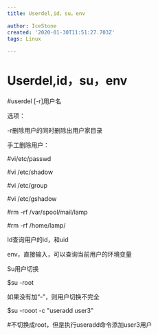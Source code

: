 ```yaml
---
title: Userdel,id，su，env

author: IceStone
created: '2020-01-30T11:51:27.703Z'
tags: Linux

---
```


# Userdel,id，su，env

#userdel [-r]用户名

选项：

-r删除用户的同时删除出用户家目录

 
手工删除用户：

#vi/etc/passwd

#vi /etc/shadow

#vi /etc/group

#vi /etc/gshadow

#rm -rf /var/spool/mail/lamp

#rm -rf /home/lamp/

Id查询用户的id，和uid

 
env，直接输入，可以查询当前用户的环境变量

 
Su用户切换

$su -root

如果没有加“-”，则用户切换不完全

$su -rooot -c "useradd user3"

#不切换成root，但是执行useradd命令添加user3用户

